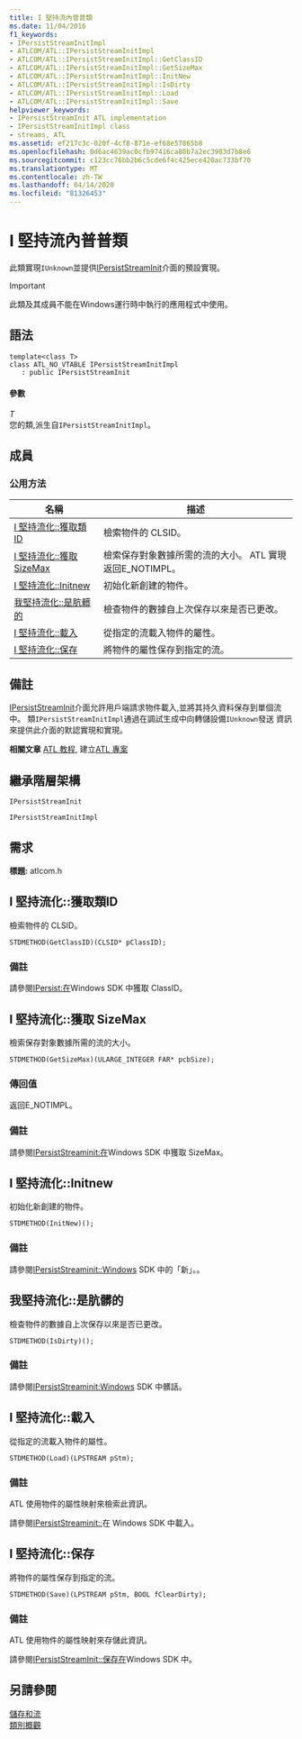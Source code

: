 ```yaml
---
title: I 堅持流內普普類
ms.date: 11/04/2016
f1_keywords:
- IPersistStreamInitImpl
- ATLCOM/ATL::IPersistStreamInitImpl
- ATLCOM/ATL::IPersistStreamInitImpl::GetClassID
- ATLCOM/ATL::IPersistStreamInitImpl::GetSizeMax
- ATLCOM/ATL::IPersistStreamInitImpl::InitNew
- ATLCOM/ATL::IPersistStreamInitImpl::IsDirty
- ATLCOM/ATL::IPersistStreamInitImpl::Load
- ATLCOM/ATL::IPersistStreamInitImpl::Save
helpviewer_keywords:
- IPersistStreamInit ATL implementation
- IPersistStreamInitImpl class
- streams, ATL
ms.assetid: ef217c3c-020f-4cf8-871e-ef68e57865b8
ms.openlocfilehash: 0d6ac4639ac0cfb97416ca80b7a2ec3903d7b8e6
ms.sourcegitcommit: c123cc76bb2b6c5cde6f4c425ece420ac733bf70
ms.translationtype: MT
ms.contentlocale: zh-TW
ms.lasthandoff: 04/14/2020
ms.locfileid: "81326453"
---
```

# <a name="ipersiststreaminitimpl-class"></a>I 堅持流內普普類

此類實現`IUnknown`並提供[IPersistStreamInit](/windows/win32/api/ocidl/nn-ocidl-ipersiststreaminit)介面的預設實現。

> [!IMPORTANT]
> 此類及其成員不能在Windows運行時中執行的應用程式中使用。

## <a name="syntax"></a>語法

```
template<class T>
class ATL_NO_VTABLE IPersistStreamInitImpl
   : public IPersistStreamInit
```

#### <a name="parameters"></a>參數

*T*<br/>
您的類,派生自`IPersistStreamInitImpl`。

## <a name="members"></a>成員

### <a name="public-methods"></a>公用方法

|名稱|描述|
|----------|-----------------|
|[I 堅持流化::獲取類ID](#getclassid)|檢索物件的 CLSID。|
|[I 堅持流化::獲取 SizeMax](#getsizemax)|檢索保存對象數據所需的流的大小。 ATL 實現返回E_NOTIMPL。|
|[I 堅持流化::Initnew](#initnew)|初始化新創建的物件。|
|[我堅持流化::是肮髒的](#isdirty)|檢查物件的數據自上次保存以來是否已更改。|
|[I 堅持流化::載入](#load)|從指定的流載入物件的屬性。|
|[I 堅持流化::保存](#save)|將物件的屬性保存到指定的流。|

## <a name="remarks"></a>備註

[IPersistStreamInit](/windows/win32/api/ocidl/nn-ocidl-ipersiststreaminit)介面允許用戶端請求物件載入,並將其持久資料保存到單個流中。 類`IPersistStreamInitImpl`通過在調試生成中向轉儲設備`IUnknown`發送 資訊來提供此介面的默認實現和實現。

**相關文章** [ATL 教程](../../atl/active-template-library-atl-tutorial.md), 建立[ATL 專案](../../atl/reference/creating-an-atl-project.md)

## <a name="inheritance-hierarchy"></a>繼承階層架構

`IPersistStreamInit`

`IPersistStreamInitImpl`

## <a name="requirements"></a>需求

**標題:** atlcom.h

## <a name="ipersiststreaminitimplgetclassid"></a><a name="getclassid"></a>I 堅持流化::獲取類ID

檢索物件的 CLSID。

```
STDMETHOD(GetClassID)(CLSID* pClassID);
```

### <a name="remarks"></a>備註

請參閱[IPersist:在](/windows/win32/api/objidl/nf-objidl-ipersist-getclassid)Windows SDK 中獲取 ClassID。

## <a name="ipersiststreaminitimplgetsizemax"></a><a name="getsizemax"></a>I 堅持流化::獲取 SizeMax

檢索保存對象數據所需的流的大小。

```
STDMETHOD(GetSizeMax)(ULARGE_INTEGER FAR* pcbSize);
```

### <a name="return-value"></a>傳回值

返回E_NOTIMPL。

### <a name="remarks"></a>備註

請參閱[IPersistStreaminit:在](/windows/win32/api/ocidl/nf-ocidl-ipersiststreaminit-getsizemax)Windows SDK 中獲取 SizeMax。

## <a name="ipersiststreaminitimplinitnew"></a><a name="initnew"></a>I 堅持流化::Initnew

初始化新創建的物件。

```
STDMETHOD(InitNew)();
```

### <a name="remarks"></a>備註

請參閱[IPersistStreaminit::Windows](/windows/win32/api/ocidl/nf-ocidl-ipersiststreaminit-initnew) SDK 中的「新」。。

## <a name="ipersiststreaminitimplisdirty"></a><a name="isdirty"></a>我堅持流化::是肮髒的

檢查物件的數據自上次保存以來是否已更改。

```
STDMETHOD(IsDirty)();
```

### <a name="remarks"></a>備註

請參閱[IPersistStreaminit:Windows](/windows/win32/api/ocidl/nf-ocidl-ipersiststreaminit-isdirty) SDK 中髒話。

## <a name="ipersiststreaminitimplload"></a><a name="load"></a>I 堅持流化::載入

從指定的流載入物件的屬性。

```
STDMETHOD(Load)(LPSTREAM pStm);
```

### <a name="remarks"></a>備註

ATL 使用物件的屬性映射來檢索此資訊。

請參閱[IPersistStreaminit::](/windows/win32/api/ocidl/nf-ocidl-ipersiststreaminit-load)在 Windows SDK 中載入。

## <a name="ipersiststreaminitimplsave"></a><a name="save"></a>I 堅持流化::保存

將物件的屬性保存到指定的流。

```
STDMETHOD(Save)(LPSTREAM pStm, BOOL fClearDirty);
```

### <a name="remarks"></a>備註

ATL 使用物件的屬性映射來存儲此資訊。

請參閱[IPersistStreamInit::保存在](/windows/win32/api/ocidl/nf-ocidl-ipersiststreaminit-save)Windows SDK 中。

## <a name="see-also"></a>另請參閱

[儲存和流](/windows/win32/Stg/storages-and-streams)<br/>
[類別概觀](../../atl/atl-class-overview.md)
